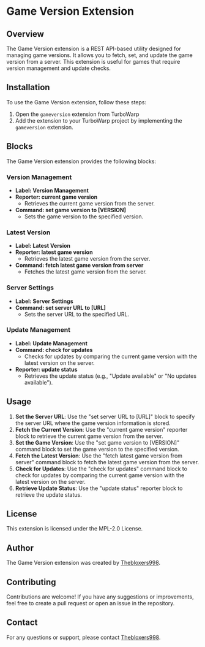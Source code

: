 # Game Version Extension

## Overview
The Game Version extension is a REST API-based utility designed for managing game versions. It allows you to fetch, set, and update the game version from a server. This extension is useful for games that require version management and update checks.

## Installation
To use the Game Version extension, follow these steps:
1. Open the `gameversion` extension from TurboWarp 
2. Add the extension to your TurboWarp project by implementing the `gameversion` extension.

## Blocks
The Game Version extension provides the following blocks:

### Version Management
- **Label: Version Management**
- **Reporter: current game version**
  - Retrieves the current game version from the server.
- **Command: set game version to [VERSION]**
  - Sets the game version to the specified version.

### Latest Version
- **Label: Latest Version**
- **Reporter: latest game version**
  - Retrieves the latest game version from the server.
- **Command: fetch latest game version from server**
  - Fetches the latest game version from the server.

### Server Settings
- **Label: Server Settings**
- **Command: set server URL to [URL]**
  - Sets the server URL to the specified URL.

### Update Management
- **Label: Update Management**
- **Command: check for updates**
  - Checks for updates by comparing the current game version with the latest version on the server.
- **Reporter: update status**
  - Retrieves the update status (e.g., "Update available" or "No updates available").

## Usage
1. **Set the Server URL**: Use the "set server URL to [URL]" block to specify the server URL where the game version information is stored.
2. **Fetch the Current Version**: Use the "current game version" reporter block to retrieve the current game version from the server.
3. **Set the Game Version**: Use the "set game version to [VERSION]" command block to set the game version to the specified version.
4. **Fetch the Latest Version**: Use the "fetch latest game version from server" command block to fetch the latest game version from the server.
5. **Check for Updates**: Use the "check for updates" command block to check for updates by comparing the current game version with the latest version on the server.
6. **Retrieve Update Status**: Use the "update status" reporter block to retrieve the update status.

## License
This extension is licensed under the MPL-2.0 License.

## Author
The Game Version extension was created by [Thebloxers998](https://scratch.mit.edu/users/Thebloxers998/).

## Contributing
Contributions are welcome! If you have any suggestions or improvements, feel free to create a pull request or open an issue in the repository.

## Contact
For any questions or support, please contact [Thebloxers998](https://scratch.mit.edu/users/Thebloxers998/).
